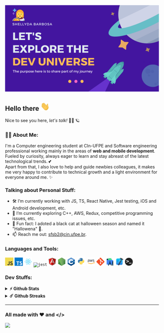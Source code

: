 ### <img src="banner.png" width="800px"  />
## Hello there <img src="https://raw.githubusercontent.com/ABSphreak/ABSphreak/master/gifs/Hi.gif" width="30px" /> 
Nice to see you here, _let's talk!_ :woman_astronaut: :ringed_planet: 

### 👩‍💻 About Me:
I'm a Computer engineering student at CIn-UFPE and Software engineering professional working mainly in the areas of **web and mobile development**.
Fueled by curiosity, always eager to learn and stay abreast of the latest technological trends. 💕
<br />
Apart from that, I also love to help and guide newbies colleagues, it makes me very happy to contribute to technical growth and a light environment for everyone around me. ✨

### Talking about Personal Stuff:
- 🛠   I’m currently working with JS, TS, React Native, Jest testing, iOS and Android development, etc.
- 🚀   I’m currently exploring C++, AWS, Redux, competitive programming issues, etc.
- 💬   Fun fact: I adoted a black cat at halloween season and named it "Hallowena" 🎃.
- 📫   Reach me out: sfsb2@cin.ufpe.br.

### Languages and Tools:
<code><img height="27" src="https://raw.githubusercontent.com/github/explore/80688e429a7d4ef2fca1e82350fe8e3517d3494d/topics/javascript/javascript.png" alt="javascript"></code>
<code><img height="27" src="https://raw.githubusercontent.com/github/explore/80688e429a7d4ef2fca1e82350fe8e3517d3494d/topics/typescript/typescript.png" alt="typescript"></code>
<code><img height="27" src="https://raw.githubusercontent.com/github/explore/80688e429a7d4ef2fca1e82350fe8e3517d3494d/topics/react/react.png" alt="react"></code>
<code><img height="27" src="https://cdn.jsdelivr.net/gh/devicons/devicon/icons/jest/jest-plain.svg" alt="jest"/></code>
<code><img height="27" src="https://raw.githubusercontent.com/devicons/devicon/master/icons/angularjs/angularjs-original.svg" alt="angularjs"></code>
<code><img height="27" src="https://raw.githubusercontent.com/github/explore/80688e429a7d4ef2fca1e82350fe8e3517d3494d/topics/nodejs/nodejs.png" alt="nodejs"></code>
<code><img height="27" src="https://raw.githubusercontent.com/devicons/devicon/master/icons/cplusplus/cplusplus-original.svg" alt="cplusplus"></code>
<code><img height="30" src="https://raw.githubusercontent.com/github/explore/80688e429a7d4ef2fca1e82350fe8e3517d3494d/topics/python/python.png" alt="python"></code>
<code><img height="27" src="https://raw.githubusercontent.com/github/explore/80688e429a7d4ef2fca1e82350fe8e3517d3494d/topics/aws/aws.png" alt="aws"></code>
<code><img height="27" src="https://raw.githubusercontent.com/devicons/devicon/master/icons/git/git-original.svg" alt="git"></code>
<code><img height="27" src="https://raw.githubusercontent.com/devicons/devicon/master/icons/androidstudio/androidstudio-original.svg" alt="androidstudio"></code>
<code><img height="27" src="https://raw.githubusercontent.com/devicons/devicon/master/icons/xcode/xcode-original.svg" alt="xcode"></code>
<code><img height="27" src="https://raw.githubusercontent.com/github/explore/80688e429a7d4ef2fca1e82350fe8e3517d3494d/topics/terminal/terminal.png" alt="terminal"></code>

### Dev Stuffs:

<details>
  <summary><b>⚡ Github Stats</b></summary>

  <br />
  <img height="180em" src="https://github-readme-stats.vercel.app/api?username=Shellyda&show_icons=true&hide_border=true&&count_private=true&include_all_commits=true" />
  <img height="180em" src="https://github-readme-stats.vercel.app/api/top-langs/?username=Shellyda&show_icons=true&hide_border=true&layout=compact&langs_count=8"/>
</details>

<details>
  <summary><b>☄️ Github Streaks</b></summary>

  <br />
  <img height="180em" src="https://github-readme-streak-stats.herokuapp.com/?user=Shellyda&hide_border=true" />
</details>


---
 ### All made with ❤️ and </>
![](https://media.giphy.com/media/C4NdKtRaQE9m8/giphy.gif) 
